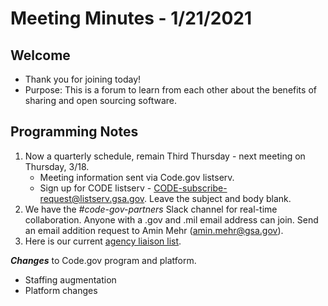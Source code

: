 # Meeting Minutes - 1/21/2021

## Welcome
- Thank you for joining today!
- Purpose: This is a forum to learn from each other about the benefits of sharing and open sourcing software.

## Programming Notes
1. Now a quarterly schedule, remain Third Thursday - next meeting on Thursday, 3/18. 
    - Meeting information sent via Code.gov listserv.
    - Sign up for CODE listserv - CODE-subscribe-request@listserv.gsa.gov. Leave the subject and body blank.
2. We have the *#code-gov-partners* Slack channel for real-time collaboration. Anyone with a .gov and .mil email address can join. Send an email addition request to Amin Mehr (amin.mehr@gsa.gov).
3. Here is our current [agency liaison list](SupportingDocs/agency_liaisons.md).

***Changes*** to Code.gov program and platform.
- Staffing augmentation
- Platform changes